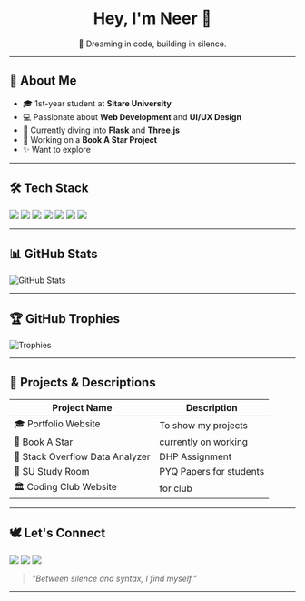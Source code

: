 <h1 align="center">Hey, I'm Neer 👋</h1>
<p align="center">🌌 Dreaming in code, building in silence.</p>

---

## 🌟 About Me

- 🎓 1st-year student at **Sitare University**
- 💻 Passionate about **Web Development** and **UI/UX Design**
- 🧠 Currently diving into **Flask** and **Three.js**
- 💊 Working on a **Book A Star Project**
- ✨ Want to explore 

---

## 🛠 Tech Stack

<p align="left">
  <img src="https://img.shields.io/badge/html5-%23E34F26.svg?style=flat-square&logo=html5&logoColor=white"/>
  <img src="https://img.shields.io/badge/css3-%231572B6.svg?style=flat-square&logo=css3&logoColor=white"/>
  <img src="https://img.shields.io/badge/javascript-%23F7DF1E.svg?style=flat-square&logo=javascript&logoColor=black"/>
  <img src="https://img.shields.io/badge/python-%2314354C.svg?style=flat-square&logo=python&logoColor=white"/>
  <img src="https://img.shields.io/badge/flask-%23000.svg?style=flat-square&logo=flask&logoColor=white"/>
  <img src="https://img.shields.io/badge/git-%23F05033.svg?style=flat-square&logo=git&logoColor=white"/>
  <img src="https://img.shields.io/badge/VS%20Code-%23007ACC.svg?style=flat-square&logo=visual-studio-code&logoColor=white"/>
</p>

---

## 📊 GitHub Stats

<p align="left">
  <img src="https://github-readme-stats.vercel.app/api?username=neerajparmar&show_icons=true&theme=radical" alt="GitHub Stats" />
</p>

---

## 🏆 GitHub Trophies

<p align="left">
  <img src="https://github-profile-trophy.vercel.app/?username=neerajparmar&theme=onedark&row=1&margin-w=10" alt="Trophies" />
</p>

---

## 📁 Projects & Descriptions

| Project Name                | Description |
|----------------------------|-------------|
| 🎓 Portfolio Website  | To show my projects |
| 🌟 Book A Star              | currently on working |
| 💊 Stack Overflow Data Analyzer | DHP Assignment |
| 🧪 SU Study Room                | PYQ Papers for students |
| 🏛️ Coding Club Website            | for club |

---

## 🕊️ Let's Connect

<p align="left">
  <a href="mailto:your.email@example.com"><img src="https://img.shields.io/badge/email-%23D14836.svg?style=flat-square&logo=gmail&logoColor=white"/></a>
  <a href="https://linkedin.com/in/your-profile"><img src="https://img.shields.io/badge/linkedin-%230077B5.svg?style=flat-square&logo=linkedin&logoColor=white"/></a>
  <a href="https://instagram.com/yourusername"><img src="https://img.shields.io/badge/instagram-%23E4405F.svg?style=flat-square&logo=instagram&logoColor=white"/></a>
</p>

> *"Between silence and syntax, I find myself."*

---


